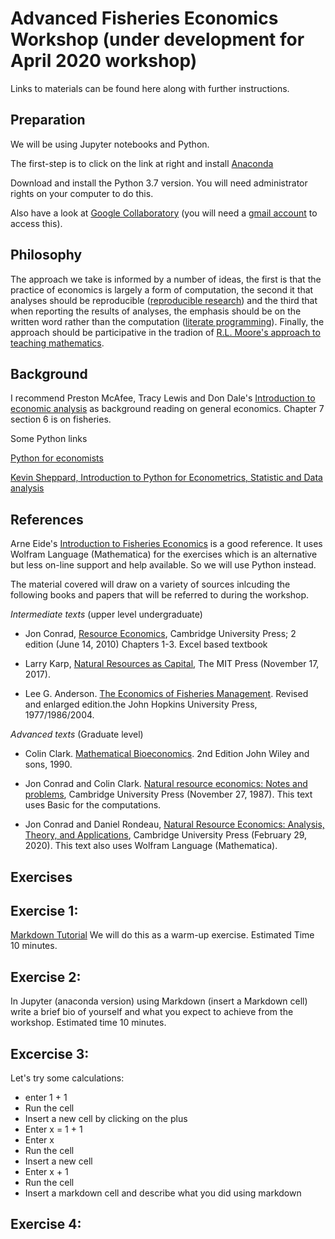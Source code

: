  # Advanced Fisheries Economics Workshop (under development for April 2020 workshop)

Links to materials can be found here along with further instructions.

## Preparation

We will be using Jupyter notebooks and Python. 

The first-step is to click on the link at right and install [Anaconda](https://www.anaconda.com/distribution/)

Download and install the Python 3.7 version. You will need administrator rights on your computer to do this.

Also have a look at [Google Collaboratory](https://colab.research.google.com/) (you will need a [gmail account](https://accounts.google.com/signup/v2/webcreateaccount?hl=en&flowName=GlifWebSignIn&flowEntry=SignUp) to access this).

## Philosophy

The approach we take is informed by a number of ideas, the first is that the practice of economics is largely a form of computation, the second it that analyses should be reproducible ([reproducible research](https://reproducibleresearch.net/)) and the third that when reporting the results of analyses, the emphasis should be on the written word rather than the computation ([literate programming](http://www.literateprogramming.com/)). Finally, the approach should be participative in the tradion of [R.L. Moore's approach to teaching mathematics](http://www.legacyrlmoore.org/).

## Background

I recommend Preston McAfee, Tracy Lewis and Don Dale's [Introduction to economic analysis](https://www.kellogg.northwestern.edu/faculty/dale/ieav21.) as background reading on general economics. Chapter 7 section 6 is on fisheries.

Some Python links

[Python for economists](https://scholar.harvard.edu/files/ambell/files/python_for_economists.pdf)

[Kevin Sheppard, Introduction to Python for Econometrics, Statistic and Data analysis](https://www.kevinsheppard.com/files/teaching/python/notes/python_introduction_2019.pdf)

## References 

Arne Eide's [Introduction to Fisheries Economics](https://figshare.com/articles/Introduction_to_Fisheries_Economics/3784821#)
is a good reference. It uses Wolfram Language (Mathematica) for the exercises which is an alternative but less on-line support and help available. So we will use Python instead.

The material covered will draw on a variety of sources inlcuding the following books and papers that will be referred to during the workshop.

*Intermediate texts* (upper level undergraduate)

- Jon Conrad, [Resource Economics](https://www.amazon.com/Resource-Economics-Jon-M-Conrad-ebook/dp/B00FF76RAK/), Cambridge University Press; 2 edition (June 14, 2010) Chapters 1-3. Excel based textbook

- Larry Karp, [Natural Resources as Capital](https://www.amazon.com/Natural-Resources-Capital-MIT-Press-ebook/dp/B077SVV5M8/), The MIT Press (November 17, 2017). 

- Lee G. Anderson. [The Economics of Fisheries Management](https://www.amazon.com/Economics-Fisheries-Management-Lee-Anderson/dp/1930665989/). Revised and enlarged edition.the John Hopkins University Press, 1977/1986/2004.

*Advanced texts* (Graduate level)

- Colin Clark. [Mathematical Bioeconomics](https://www.amazon.com/Mathematical-Bioeconomics-Management-Renewable-Resources/dp/0471508837/). 2nd Edition John Wiley and sons, 1990.

- Jon Conrad and Colin Clark. [Natural resource economics: Notes and problems](https://www.amazon.com/Natural-Resource-Economics-Notes-Problems-ebook/dp/B01MUHXUD0), Cambridge University Press (November 27, 1987). This text uses Basic for the computations.

- Jon Conrad and Daniel Rondeau, [Natural Resource Economics: Analysis, Theory, and Applications](https://www.amazon.com/Natural-Resource-Economics-Analysis-Applications-ebook/dp/B083M1L7SM/), Cambridge University Press 
(February 29, 2020). This text also uses Wolfram Language (Mathematica).

## Exercises

Exercise 1:
----------

[Markdown Tutorial](https://commonmark.org/help/tutorial/) We will do this as a warm-up exercise. Estimated Time 10 minutes.

Exercise 2:
----------

In Jupyter (anaconda version) using Markdown (insert a Markdown cell) write a brief bio of yourself and what you expect to achieve from the workshop. Estimated time 10 minutes.

Excercise 3:
-----------

Let's try some calculations:

- enter 1 + 1
- Run the cell
- Insert a new cell by clicking on the plus
- Enter  x = 1 + 1
- Enter x 
- Run the cell
- Insert a new cell
- Enter x + 1
- Run the cell
- Insert a markdown cell and describe what you did using markdown

Exercise 4:
----------



























